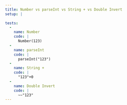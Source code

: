 ```yaml
---
title: Number vs parseInt vs String + vs Double Invert
setup: |
  
tests:
  -
    name: Number
    code: |
      Number(123)
  -
    name: parseInt
    code: |
      parseInt("123")
  -
    name: String +
    code: |
      "123"+0
  -
    name: Double Invert
    code: |
      ~~"123"
---
```


